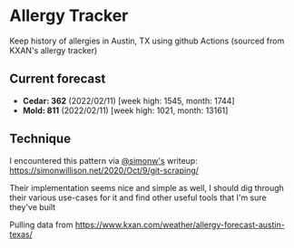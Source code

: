 # Allergy Tracker

Keep history of allergies in Austin, TX using github Actions (sourced from KXAN's allergy tracker)

## Current forecast
<!-- INJECT FORECAST -->
- **Cedar: 362** (2022/02/11)  [week high: 1545, month: 1744]
- **Mold: 811** (2022/02/11)  [week high: 1021, month: 13161]
<!-- END INJECT FORECAST -->

## Technique

I encountered this pattern via [@simonw's](https://github.com/simonw) writeup: https://simonwillison.net/2020/Oct/9/git-scraping/

Their implementation seems nice and simple as well, I should dig through their various use-cases for it and find other useful tools that I'm sure they've built

Pulling data from https://www.kxan.com/weather/allergy-forecast-austin-texas/
